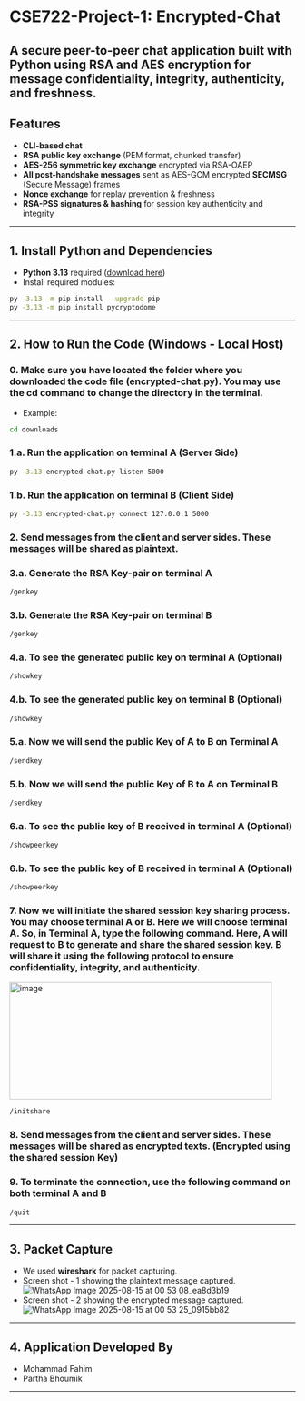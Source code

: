 # CSE722-Project-1: Encrypted-Chat

A secure peer-to-peer chat application built with Python using **RSA** and **AES** encryption for message confidentiality, integrity, authenticity, and freshness. 
---

## Features
- **CLI-based chat** 
- **RSA public key exchange** (PEM format, chunked transfer)
- **AES-256 symmetric key exchange** encrypted via RSA-OAEP
- **All post-handshake messages** sent as AES-GCM encrypted **SECMSG** (Secure Message) frames
- **Nonce exchange** for replay prevention & freshness
- **RSA-PSS signatures & hashing** for session key authenticity and integrity

---


## 1. Install Python and Dependencies

- **Python 3.13** required ([download here](https://www.python.org/downloads/))
- Install required modules:

```bash
py -3.13 -m pip install --upgrade pip
py -3.13 -m pip install pycryptodome
```

---

## 2. How to Run the Code (Windows - Local Host)

### 0. Make sure you have located the folder where you downloaded the code file (encrypted-chat.py). You may use the cd command to change the directory in the terminal.
- Example:
```bash
cd downloads
```
### 1.a. Run the application on terminal A (Server Side)
```bash
py -3.13 encrypted-chat.py listen 5000
```

### 1.b. Run the application on terminal B (Client Side)
```bash
py -3.13 encrypted-chat.py connect 127.0.0.1 5000
```

### 2. Send messages from the client and server sides. These messages will be shared as plaintext. 

### 3.a. Generate the RSA Key-pair on terminal A
```bash
/genkey 
```

### 3.b. Generate the RSA Key-pair on terminal B
```bash
/genkey 
```
### 4.a. To see the generated public key on terminal A (Optional)
```bash
/showkey
```

### 4.b. To see the generated public key on terminal B (Optional)
```bash
/showkey 
```

### 5.a. Now we will send the public Key of A to B on Terminal A
```bash
/sendkey
```

### 5.b. Now we will send the public Key of B to A on Terminal B
```bash
/sendkey
```
### 6.a. To see the public key of B received in terminal A (Optional)
```bash
/showpeerkey
```

### 6.b.  To see the public key of B received in terminal A (Optional)
```bash
/showpeerkey 
```

### 7. Now we will initiate the shared session key sharing process. You may choose terminal A or B. Here we will choose terminal A. So, in Terminal A, type the following command. Here, A will request to B to generate and share the shared session key. B will share it using the following protocol to ensure confidentiality, integrity, and authenticity. 
<img width="462" height="206" alt="image" src="https://github.com/user-attachments/assets/ebbf3306-3808-4bbd-b58a-8f7f33e84933" />

```bash
/initshare
```
### 8. Send messages from the client and server sides. These messages will be shared as encrypted texts. (Encrypted using the shared session Key)

### 9. To terminate the connection, use the following command on both terminal A and B
```bash
/quit
```

---
## 3. Packet Capture

- We used **wireshark** for packet capturing.
- Screen shot - 1 showing the plaintext message captured.
![WhatsApp Image 2025-08-15 at 00 53 08_ea8d3b19](https://github.com/user-attachments/assets/d46270c2-c186-4acc-982d-f24c9d8cbf76)
- Screen shot - 2 showing the encrypted message captured.
![WhatsApp Image 2025-08-15 at 00 53 25_0915bb82](https://github.com/user-attachments/assets/79cd1fbd-a1fa-4dec-a632-dda56ad818ba)

---

## 4. Application Developed By

- Mohammad Fahim
- Partha Bhoumik

---

